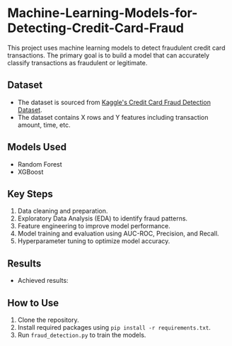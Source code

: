 # Machine-Learning-Models-for-Detecting-Credit-Card-Fraud

This project uses machine learning models to detect fraudulent credit card transactions. The primary goal is to build a model that can accurately classify transactions as fraudulent or legitimate.

## Dataset
- The dataset is sourced from [Kaggle's Credit Card Fraud Detection Dataset](https://www.kaggle.com/datasets/mlg-ulb/creditcardfraud).
- The dataset contains X rows and Y features including transaction amount, time, etc.

## Models Used
- Random Forest
- XGBoost

## Key Steps
1. Data cleaning and preparation.
2. Exploratory Data Analysis (EDA) to identify fraud patterns.
3. Feature engineering to improve model performance.
4. Model training and evaluation using AUC-ROC, Precision, and Recall.
5. Hyperparameter tuning to optimize model accuracy.

## Results
- Achieved results: 

## How to Use
1. Clone the repository.
2. Install required packages using `pip install -r requirements.txt`.
3. Run `fraud_detection.py` to train the models.
